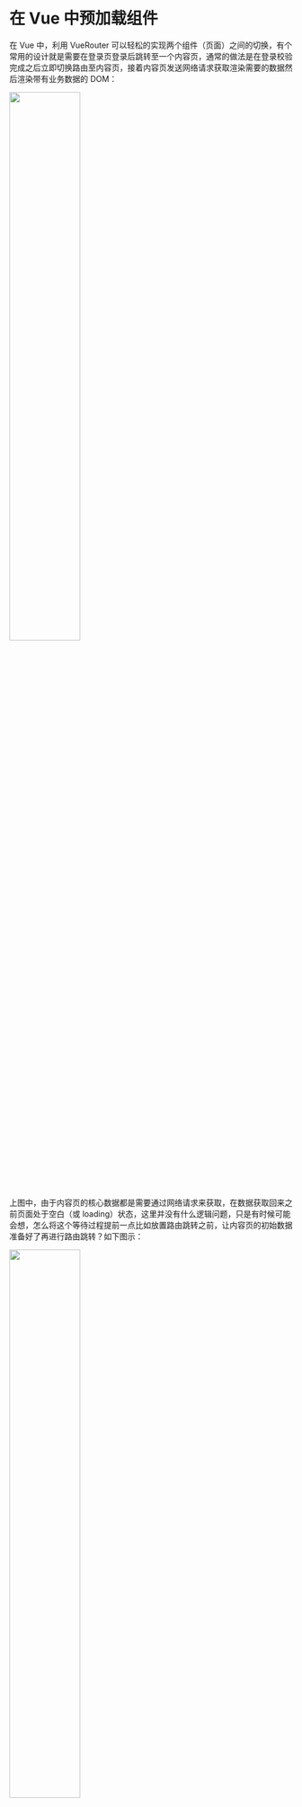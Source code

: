 # 在 Vue 中预加载组件

在 Vue 中，利用 VueRouter 可以轻松的实现两个组件（页面）之间的切换，有个常用的设计就是需要在登录页登录后跳转至一个内容页，通常的做法是在登录校验完成之后立即切换路由至内容页，接着内容页发送网络请求获取渲染需要的数据然后渲染带有业务数据的 DOM：

<img width="50%" src="./1.png" />

上图中，由于内容页的核心数据都是需要通过网络请求来获取，在数据获取回来之前页面处于空白（或 loading）状态，这里并没有什么逻辑问题，只是有时候可能会想，怎么将这个等待过程提前一点比如放置路由跳转之前，让内容页的初始数据准备好了再进行路由跳转？如下图示：

<img width="50%" src="./2.png" />

这篇文章的主要内容将会讨论这个问题。

## 方法一，数据缓存

容易想到的办法是提前将内容页的数据通过网络请求获取，待数据响应后，将获取的数据缓存至内存中，接着进行页面跳转至内容页，内容页拿到缓存的初始数据进行页面渲染，从而跳过了内容页空白（或 loading）状态

一个简单的代码实现：

```ts
// contentLogic.ts
export function loadContentRecords(params: Record<string, any>)  {
  // 逻辑 A
  // 逻辑 B
  // 逻辑 C
  // ...
  return axios.post('...', params)
}
```

```vue
<!-- Login.vue -->
<script setup lang="ts">
import { loadContentRecords } from './contentLogic'
import router from './router'

const onSubmit = async () => {
  // 1. 登录
  await axios.post('/login', { /** ... */ })
  // 2. 登录通过后，预加载 content 的数据
  const data = await loadContentRecords({ A: false }) // ①
  // 3. 将预加载的数据放置在某一个地方
  window.data = data
  // 4. 数据加载完成并保存后，跳转至 content 页面
  router.push('/content')
}
</script>

<template>
  <button @click="onSubmit">登录</button>
</template>
```

```vue
<!-- Content.vue -->
<script setup lang="ts">
import { ref } from 'vue'
import { loadContentRecords } from './contentLogic'

const A = ref(false) // ②
const data = ref([])

if (window.data) {
  // 如果有数据源，直接使用
  data.value = window.data
  delete window.data
} else {
  // 否则通过接口获取
  loadContentRecords({
    A
  })
}
</script>

<template>
  <!-- ... -->
</template>

```

上面的实现中，可以看出此方法有一些缺陷：

1. 为了实现能在内容页之外预先发送网络请求来获取数据，需要将内容页的数据加载逻辑（`loadContentRecords` 方法）抽离至公共文件中（`contentLogic.ts` ），但显然这部分逻辑不应该被多余的抽离维护成单独的文件，因为它是只属于内容页的逻辑，别的组件不会使用；
2. 内容页组件的内部其它状态需要同步维护，在上面的 Content.vue 中，有一个默认的过滤条件 A，可以看到这个过滤条件的初始值不得不维护两次，增加了维护成本和出错概率：
   + 标记`①`：组件外部为了保证预加载的数据正确性，需要同步组件内部的默认过滤条件；
   + 标记`②`：组件内部为了配合 UI 展示，定义一个 Ref 来跟视图进行绑定。

3. 随着“下一页面“的选择可能性变多，如可能会跳转至内容页1、内容页2... 这时每个不同选择都会有第 1、2 步，变得更加难以维护。

## 方法二，预加载 Vue 组件

在方法一中，导致种种缺陷的原因是我们在一个功能完整的组件中，只把其中一部分的逻辑抽离出来单独执行，且这部分逻辑丢失了组件中的上下文（如过滤条件 A，或者一些分页参数等），所以不得不再维护一份意义相同的上下文来正确执行预加载操作

方法二则通过预加载组件，在不重构组件内部逻辑的前提下来实现相同的功能

在 Vue3 中，可以通过 `h` 方法来创建一个 VNode ，参数是一个组件对象

```ts
import { h } from 'vue'
import Content from './Content.vue'

const vnode = h(Content)
```

通过 render 方法将一个 VNode 渲染至 DOM 中，其中我们的目的需要执行组件的逻辑，不需要将组件渲染进页面的 DOM 树中，因此只需要在内存中准备一个空的容器放置组件的 DOM 即可

```ts
import { h, render } from 'vue'
import Content from './Content.vue'

const vnode = h(Content)
render(vnode, window.document.createElement('div'))
```

至此，Content 组件已经被正常加载并挂载在内存中的一个匿名 div 中，假设 Content 的组件内部的网络请求总是需要 1s 才能完成，结合方法一中的示例，修改 login.vue：

```vue
<!-- Login.vue -->
<script setup lang="ts">
import { h, render } from 'vue'
import Content from './Content.vue'
import router from './router'

const onSubmit = async () => {
  // 1. 登录
  await axios.post('/login', { /** ... */ })
  // 2. 预加载 Content 组件
  const vnode = h(Content)
  render(vnode, window.document.createElement('div'))
  // 找个地方保存这个预加载的 VNode
  window.contentVNode = vnode
  window.setTimeout(() => {
      // 3. 1s 过后（上文中的约定时间），组件中的数据加载完成，跳转至 content 页面
      router.push('/content')
  }, 1000)
}
</script>

<template>
  <button @click="onSubmit">登录</button>
</template>
```

事实上，目前仅仅是内存中加载了 Content 组件并不会有缓存的效果，因为在路由跳转后，VueRouter 又会重新渲染一个全新的 Content 组件，和我们在内存中预加载的 Content 没有任何联系

借用 KeepAlive 组件的思想，在路由跳转后渲染 Content 组件时，让 Vue 知道 “这个 Content 组件有缓存，读缓存就完事了“

给预加载的 vnode 加上有缓存标识，也就是给 vnode 的 shapeFlag 属性添加已被缓存的标识

```vue
<!-- Login.vue -->
<script setup lang="ts">
import { h, render } from 'vue'
import Content from './Content.vue'
import router from './router'

const onSubmit = async () => {
  // 1. 登录
  await axios.post('/login', { /** ... */ })
  // 2. 预加载 Content 组件
  const vnode = h(Content)
  render(vnode, window.document.createElement('div'))
  // 找个地方保存这个预加载的 VNode
  window.contentVNode = vnode
  // +++++++++++++++ 这里是添加的一行，ShapeFlag 是 @vue/shared 包定义的枚举， 512 是其中的一项
  // +++++++++++++++ （源代码：COMPONENT_KEPT_ALIVE = 1 << 9）
  // +++++++++++++++ 标识这个 vnode 是有缓存的（这里实际上是借助 KeepAlive 组件的实现）
  vnode.shapeFlag |= 512
  window.setTimeout(() => {
      // 3. 1s 过后（上文中的约定时间），组件中的数据加载完成，跳转至 content 页面
      router.push('/content')
  }, 1000)
}
</script>

<template>
  <button @click="onSubmit">登录</button>
</template>
```

在 RouterView 组件插槽拿到了路由匹配到的组件之后，通过自定义一个“代理”组件，来判断是否有缓存的组件可以读取

```vue
<!-- App.vue -->
<script setup lang="ts">
import { getCurrentInstance, h } from 'vue'
import type { Component } from 'vue'

const myComponent: Component = {
  props: ['is'],
  setup(props) {
    const instance = getCurrentInstance() as any

    // Vue 在对一个 VNode 进行挂载操作时，会判断此 VNode 是否有缓存（通过上面给的 "512" 标识）
    // 如有缓存，则会调用 VNode 的父元素此方法
    //（源码中这种情况父元素就是 KeepAlive，但此时借助 KeepAlive 的思想，当前这个组件也实现这个方法）
    // 如没有缓存，Vue 就会从 0 挂载一个组件
    instance.ctx.activate = (vnode: VNode, container: HTMLElement, anchor: ChildNode | null) => {
      // 只需要将缓存的 VNode 里的 DOM 结构插入到文档中即可
      container.insertBefore(vnode.component!.subTree.el! as any, anchor)
    }

    // setup 可返回一个函数，表示此组件的 render 函数
    return () => {
      const { is } = props
      if (!is) return null

      // 找到预先加载的 VNode 了，返回这个内存中的 VNode，且这个 VNode 的 shapeFlag 是带有 “512” 标识的
      // 进入 Vue 后续的挂载逻辑后，就会走上面的 `activate` 方法
      if (window.contentVNode) return window.contentVNode
      // 不是缓存的组件，原样返回即可
      else return is
    }
  },
}
</script>

<template>
  <RouterView v-slot="{ Component }">
    <myComponent :is="Component"></myComponent>
  </RouterView>
</template>
```

自此实现完成。

上面代码演示了思路，代码比较简陋需完善，有一个正在使用的例子是 

http://192.168.0.44:8010/#/login

[源码 Gitlab](http://192.168.0.41/game/yogurt_backoffice/blob/master/admin/src/preloadComponent.ts)

登录后跳转至列表页，列表页的数据是直接展现出来的。
